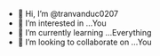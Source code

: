 - 👋 Hi, I’m @tranvanduc0207
- 👀 I’m interested in ...You
- 🌱 I’m currently learning ...Everything
- 💞️ I’m looking to collaborate on ...You 

<!---
tranvanduc0207/tranvanduc0207 is a ✨ special ✨ repository because its `README.md` (this file) appears on your GitHub profile.
You can click the Preview link to take a look at your changes.
--->
